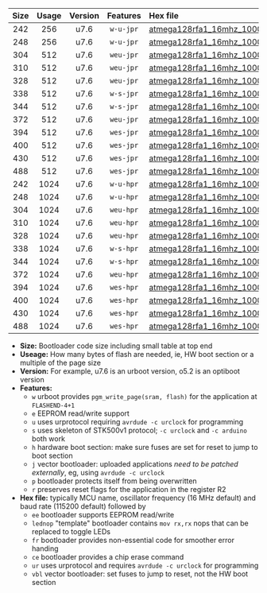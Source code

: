|Size|Usage|Version|Features|Hex file|
|:-:|:-:|:-:|:-:|:--|
|242|256|u7.6|`w-u-jpr`|[atmega128rfa1_16mhz_1000000bps_ur_vbl.hex](https://raw.githubusercontent.com/stefanrueger/urboot/main/bootloaders/atmega128rfa1/fcpu_16mhz/1000000_bps/atmega128rfa1_16mhz_1000000bps_ur_vbl.hex)|
|248|256|u7.6|`w-u-jpr`|[atmega128rfa1_16mhz_1000000bps_lednop_ur_vbl.hex](https://raw.githubusercontent.com/stefanrueger/urboot/main/bootloaders/atmega128rfa1/fcpu_16mhz/1000000_bps/atmega128rfa1_16mhz_1000000bps_lednop_ur_vbl.hex)|
|304|512|u7.6|`weu-jpr`|[atmega128rfa1_16mhz_1000000bps_ee_ur_vbl.hex](https://raw.githubusercontent.com/stefanrueger/urboot/main/bootloaders/atmega128rfa1/fcpu_16mhz/1000000_bps/atmega128rfa1_16mhz_1000000bps_ee_ur_vbl.hex)|
|310|512|u7.6|`weu-jpr`|[atmega128rfa1_16mhz_1000000bps_ee_lednop_ur_vbl.hex](https://raw.githubusercontent.com/stefanrueger/urboot/main/bootloaders/atmega128rfa1/fcpu_16mhz/1000000_bps/atmega128rfa1_16mhz_1000000bps_ee_lednop_ur_vbl.hex)|
|328|512|u7.6|`weu-jpr`|[atmega128rfa1_16mhz_1000000bps_ee_lednop_fr_ur_vbl.hex](https://raw.githubusercontent.com/stefanrueger/urboot/main/bootloaders/atmega128rfa1/fcpu_16mhz/1000000_bps/atmega128rfa1_16mhz_1000000bps_ee_lednop_fr_ur_vbl.hex)|
|338|512|u7.6|`w-s-jpr`|[atmega128rfa1_16mhz_1000000bps_vbl.hex](https://raw.githubusercontent.com/stefanrueger/urboot/main/bootloaders/atmega128rfa1/fcpu_16mhz/1000000_bps/atmega128rfa1_16mhz_1000000bps_vbl.hex)|
|344|512|u7.6|`w-s-jpr`|[atmega128rfa1_16mhz_1000000bps_lednop_vbl.hex](https://raw.githubusercontent.com/stefanrueger/urboot/main/bootloaders/atmega128rfa1/fcpu_16mhz/1000000_bps/atmega128rfa1_16mhz_1000000bps_lednop_vbl.hex)|
|372|512|u7.6|`weu-jpr`|[atmega128rfa1_16mhz_1000000bps_ee_lednop_fr_ce_ur_vbl.hex](https://raw.githubusercontent.com/stefanrueger/urboot/main/bootloaders/atmega128rfa1/fcpu_16mhz/1000000_bps/atmega128rfa1_16mhz_1000000bps_ee_lednop_fr_ce_ur_vbl.hex)|
|394|512|u7.6|`wes-jpr`|[atmega128rfa1_16mhz_1000000bps_ee_vbl.hex](https://raw.githubusercontent.com/stefanrueger/urboot/main/bootloaders/atmega128rfa1/fcpu_16mhz/1000000_bps/atmega128rfa1_16mhz_1000000bps_ee_vbl.hex)|
|400|512|u7.6|`wes-jpr`|[atmega128rfa1_16mhz_1000000bps_ee_lednop_vbl.hex](https://raw.githubusercontent.com/stefanrueger/urboot/main/bootloaders/atmega128rfa1/fcpu_16mhz/1000000_bps/atmega128rfa1_16mhz_1000000bps_ee_lednop_vbl.hex)|
|430|512|u7.6|`wes-jpr`|[atmega128rfa1_16mhz_1000000bps_ee_lednop_fr_vbl.hex](https://raw.githubusercontent.com/stefanrueger/urboot/main/bootloaders/atmega128rfa1/fcpu_16mhz/1000000_bps/atmega128rfa1_16mhz_1000000bps_ee_lednop_fr_vbl.hex)|
|488|512|u7.6|`wes-jpr`|[atmega128rfa1_16mhz_1000000bps_ee_lednop_fr_ce_vbl.hex](https://raw.githubusercontent.com/stefanrueger/urboot/main/bootloaders/atmega128rfa1/fcpu_16mhz/1000000_bps/atmega128rfa1_16mhz_1000000bps_ee_lednop_fr_ce_vbl.hex)|
|242|1024|u7.6|`w-u-hpr`|[atmega128rfa1_16mhz_1000000bps_ur.hex](https://raw.githubusercontent.com/stefanrueger/urboot/main/bootloaders/atmega128rfa1/fcpu_16mhz/1000000_bps/atmega128rfa1_16mhz_1000000bps_ur.hex)|
|248|1024|u7.6|`w-u-hpr`|[atmega128rfa1_16mhz_1000000bps_lednop_ur.hex](https://raw.githubusercontent.com/stefanrueger/urboot/main/bootloaders/atmega128rfa1/fcpu_16mhz/1000000_bps/atmega128rfa1_16mhz_1000000bps_lednop_ur.hex)|
|304|1024|u7.6|`weu-hpr`|[atmega128rfa1_16mhz_1000000bps_ee_ur.hex](https://raw.githubusercontent.com/stefanrueger/urboot/main/bootloaders/atmega128rfa1/fcpu_16mhz/1000000_bps/atmega128rfa1_16mhz_1000000bps_ee_ur.hex)|
|310|1024|u7.6|`weu-hpr`|[atmega128rfa1_16mhz_1000000bps_ee_lednop_ur.hex](https://raw.githubusercontent.com/stefanrueger/urboot/main/bootloaders/atmega128rfa1/fcpu_16mhz/1000000_bps/atmega128rfa1_16mhz_1000000bps_ee_lednop_ur.hex)|
|328|1024|u7.6|`weu-hpr`|[atmega128rfa1_16mhz_1000000bps_ee_lednop_fr_ur.hex](https://raw.githubusercontent.com/stefanrueger/urboot/main/bootloaders/atmega128rfa1/fcpu_16mhz/1000000_bps/atmega128rfa1_16mhz_1000000bps_ee_lednop_fr_ur.hex)|
|338|1024|u7.6|`w-s-hpr`|[atmega128rfa1_16mhz_1000000bps.hex](https://raw.githubusercontent.com/stefanrueger/urboot/main/bootloaders/atmega128rfa1/fcpu_16mhz/1000000_bps/atmega128rfa1_16mhz_1000000bps.hex)|
|344|1024|u7.6|`w-s-hpr`|[atmega128rfa1_16mhz_1000000bps_lednop.hex](https://raw.githubusercontent.com/stefanrueger/urboot/main/bootloaders/atmega128rfa1/fcpu_16mhz/1000000_bps/atmega128rfa1_16mhz_1000000bps_lednop.hex)|
|372|1024|u7.6|`weu-hpr`|[atmega128rfa1_16mhz_1000000bps_ee_lednop_fr_ce_ur.hex](https://raw.githubusercontent.com/stefanrueger/urboot/main/bootloaders/atmega128rfa1/fcpu_16mhz/1000000_bps/atmega128rfa1_16mhz_1000000bps_ee_lednop_fr_ce_ur.hex)|
|394|1024|u7.6|`wes-hpr`|[atmega128rfa1_16mhz_1000000bps_ee.hex](https://raw.githubusercontent.com/stefanrueger/urboot/main/bootloaders/atmega128rfa1/fcpu_16mhz/1000000_bps/atmega128rfa1_16mhz_1000000bps_ee.hex)|
|400|1024|u7.6|`wes-hpr`|[atmega128rfa1_16mhz_1000000bps_ee_lednop.hex](https://raw.githubusercontent.com/stefanrueger/urboot/main/bootloaders/atmega128rfa1/fcpu_16mhz/1000000_bps/atmega128rfa1_16mhz_1000000bps_ee_lednop.hex)|
|430|1024|u7.6|`wes-hpr`|[atmega128rfa1_16mhz_1000000bps_ee_lednop_fr.hex](https://raw.githubusercontent.com/stefanrueger/urboot/main/bootloaders/atmega128rfa1/fcpu_16mhz/1000000_bps/atmega128rfa1_16mhz_1000000bps_ee_lednop_fr.hex)|
|488|1024|u7.6|`wes-hpr`|[atmega128rfa1_16mhz_1000000bps_ee_lednop_fr_ce.hex](https://raw.githubusercontent.com/stefanrueger/urboot/main/bootloaders/atmega128rfa1/fcpu_16mhz/1000000_bps/atmega128rfa1_16mhz_1000000bps_ee_lednop_fr_ce.hex)|

- **Size:** Bootloader code size including small table at top end
- **Useage:** How many bytes of flash are needed, ie, HW boot section or a multiple of the page size
- **Version:** For example, u7.6 is an urboot version, o5.2 is an optiboot version
- **Features:**
  + `w` urboot provides `pgm_write_page(sram, flash)` for the application at `FLASHEND-4+1`
  + `e` EEPROM read/write support
  + `u` uses urprotocol requiring `avrdude -c urclock` for programming
  + `s` uses skeleton of STK500v1 protocol; `-c urclock` and `-c arduino` both work
  + `h` hardware boot section: make sure fuses are set for reset to jump to boot section
  + `j` vector bootloader: uploaded applications *need to be patched externally*, eg, using `avrdude -c urclock`
  + `p` bootloader protects itself from being overwritten
  + `r` preserves reset flags for the application in the register R2
- **Hex file:** typically MCU name, oscillator frequency (16 MHz default) and baud rate (115200 default) followed by
  + `ee` bootloader supports EEPROM read/write
  + `lednop` "template" bootloader contains `mov rx,rx` nops that can be replaced to toggle LEDs
  + `fr` bootloader provides non-essential code for smoother error handing
  + `ce` bootloader provides a chip erase command
  + `ur` uses urprotocol and requires `avrdude -c urclock` for programming
  + `vbl` vector bootloader: set fuses to jump to reset, not the HW boot section
